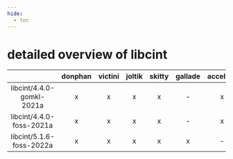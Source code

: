 ```yaml
---
hide:
  - toc
---
```


detailed overview of libcint
============================

| |donphan|victini|joltik|skitty|gallade|accelgor|swalot|doduo|
| :---: | :---: | :---: | :---: | :---: | :---: | :---: | :---: | :---: |
|libcint/4.4.0-gomkl-2021a|x|x|x|x|-|x|x|x|
|libcint/4.4.0-foss-2021a|x|x|x|x|-|x|x|x|
|libcint/5.1.6-foss-2022a|x|x|x|x|x|-|x|x|
